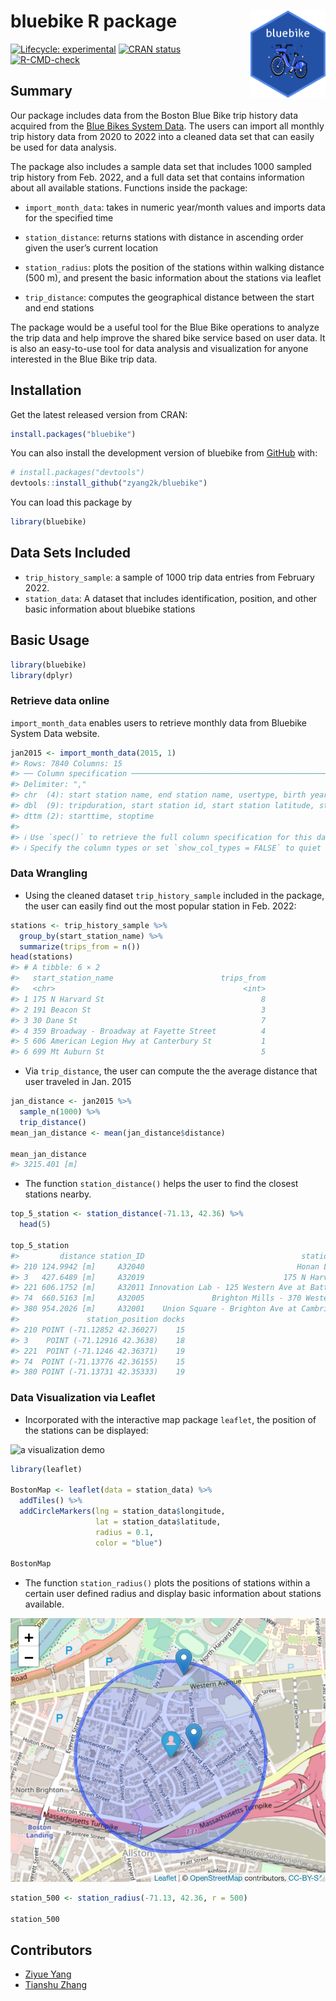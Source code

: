 
<!-- README.md is generated from README.Rmd. Please edit that file -->

# bluebike R package <img src='data-raw/hex_bluebike.png' align="right" height="139"/>

<!-- badges: start -->

[![Lifecycle:
experimental](https://img.shields.io/badge/lifecycle-experimental-orange.svg)](https://lifecycle.r-lib.org/articles/stages.html#experimental)
[![CRAN
status](https://r-pkg.org/badges/version/bluebike)](https://CRAN.R-project.org/package=bluebikel)
[![R-CMD-check](https://github.com/zyang2k/bluebike/workflows/R-CMD-check/badge.svg)](https://github.com/zyang2k/bluebike/actions)

<!-- badges: end -->

## Summary

Our package includes data from the Boston Blue Bike trip history data
acquired from the [Blue Bikes System
Data](https://www.bluebikes.com/system-data). The users can import all
monthly trip history data from 2020 to 2022 into a cleaned data set that
can easily be used for data analysis.  

The package also includes a sample data set that includes 1000 sampled
trip history from Feb. 2022, and a full data set that contains
information about all available stations. Functions inside the
package:  

-   `import_month_data`: takes in numeric year/month values and imports
    data for the specified time  

-   `station_distance`: returns stations with distance in ascending
    order given the user’s current location  

-   `station_radius`: plots the position of the stations within walking
    distance (500 m), and present the basic information about the
    stations via leaflet  

-   `trip_distance`: computes the geographical distance between the
    start and end stations 

The package would be a useful tool for the Blue Bike operations to
analyze the trip data and help improve the shared bike service based on
user data. It is also an easy-to-use tool for data analysis and
visualization for anyone interested in the Blue Bike trip data.

## Installation

Get the latest released version from CRAN:

``` r
install.packages("bluebike")
```

You can also install the development version of bluebike from
[GitHub](https://github.com/zyang2k/bluebike) with:

``` r
# install.packages("devtools")
devtools::install_github("zyang2k/bluebike")
```

You can load this package by

``` r
library(bluebike)
```

## Data Sets Included

-   `trip_history_sample`: a sample of 1000 trip data entries from
    February 2022.
-   `station_data`: A dataset that includes identification, position,
    and other basic information about bluebike stations

## Basic Usage

``` r
library(bluebike)
library(dplyr)
```

### Retrieve data online

`import_month_data` enables users to retrieve monthly data from Bluebike
System Data website.

``` r
jan2015 <- import_month_data(2015, 1)
#> Rows: 7840 Columns: 15
#> ── Column specification ────────────────────────────────────────────────────────
#> Delimiter: ","
#> chr  (4): start station name, end station name, usertype, birth year
#> dbl  (9): tripduration, start station id, start station latitude, start stat...
#> dttm (2): starttime, stoptime
#> 
#> ℹ Use `spec()` to retrieve the full column specification for this data.
#> ℹ Specify the column types or set `show_col_types = FALSE` to quiet this message.
```

### Data Wrangling

-   Using the cleaned dataset `trip_history_sample` included in the
    package, the user can easily find out the most popular station in
    Feb. 2022:

``` r
stations <- trip_history_sample %>% 
  group_by(start_station_name) %>% 
  summarize(trips_from = n())
head(stations)
#> # A tibble: 6 × 2
#>   start_station_name                        trips_from
#>   <chr>                                          <int>
#> 1 175 N Harvard St                                   8
#> 2 191 Beacon St                                      3
#> 3 30 Dane St                                         7
#> 4 359 Broadway - Broadway at Fayette Street          4
#> 5 606 American Legion Hwy at Canterbury St           1
#> 6 699 Mt Auburn St                                   5
```

-   Via `trip_distance`, the user can compute the the average distance
    that user traveled in Jan. 2015

``` r
jan_distance <- jan2015 %>% 
  sample_n(1000) %>% 
  trip_distance()
mean_jan_distance <- mean(jan_distance$distance)

mean_jan_distance
#> 3215.401 [m]
```

-   The function `station_distance()` helps the user to find the closest
    stations nearby.

``` r
top_5_station <- station_distance(-71.13, 42.36) %>%
  head(5)

top_5_station
#>         distance station_ID                                   station_name
#> 210 124.9942 [m]     A32040                                  Honan Library
#> 3   427.6489 [m]     A32019                               175 N Harvard St
#> 221 606.1752 [m]     A32011 Innovation Lab - 125 Western Ave at Batten Way
#> 74  660.5163 [m]     A32005               Brighton Mills - 370 Western Ave
#> 380 954.2026 [m]     A32001    Union Square - Brighton Ave at Cambridge St
#>               station_position docks
#> 210 POINT (-71.12852 42.36027)    15
#> 3    POINT (-71.12916 42.3638)    18
#> 221  POINT (-71.1246 42.36371)    19
#> 74  POINT (-71.13776 42.36155)    15
#> 380 POINT (-71.13731 42.35333)    19
```

### Data Visualization via Leaflet

-   Incorporated with the interactive map package `leaflet`, the
    position of the stations can be displayed:

![a visualization demo](data-raw/viz_demo.png)

``` r
library(leaflet)

BostonMap <- leaflet(data = station_data) %>% 
  addTiles() %>% 
  addCircleMarkers(lng = station_data$longitude, 
                   lat = station_data$latitude, 
                   radius = 0.1, 
                   color = "blue")

BostonMap
```

-   The function `station_radius()` plots the positions of stations
    within a certain user defined radius and display basic information
    about stations available.

![closest stations demo](data-raw/closest_stations.png)

``` r
station_500 <- station_radius(-71.13, 42.36, r = 500)

station_500
```

## Contributors

-   [Ziyue Yang](https://github.com/zyang2k)
-   [Tianshu Zhang](https://github.com/tianshu-zhang)
